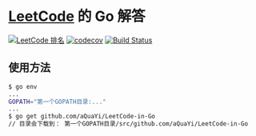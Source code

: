 # [LeetCode](https://leetcode.com) 的 Go 解答

[![LeetCode 排名](https://img.shields.io/badge/%s-%d-blue.svg)](https://leetcode.com/%s/)
[![codecov](https://codecov.io/gh/aQuaYi/LeetCode-in-Go/branch/master/graph/badge.svg)](https://codecov.io/gh/aQuaYi/LeetCode-in-Go)
[![Build Status](https://www.travis-ci.org/aQuaYi/LeetCode-in-Go.svg?branch=master)](https://www.travis-ci.org/aQuaYi/LeetCode-in-Go)

## 使用方法

```bash
$ go env
...
GOPATH="第一个GOPATH目录:..."
...
$ go get github.com/aQuaYi/LeetCode-in-Go
// 目录会下载到： 第一个GOPATH目录/src/github.com/aQuaYi/LeetCode-in-Go
```